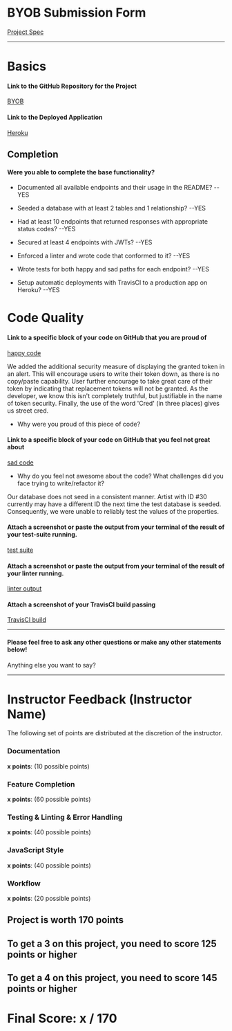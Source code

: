 # BYOB Submission Form

[Project Spec](http://frontend.turing.io/projects/build-your-own-backend.html)

------

# Basics

#### Link to the GitHub Repository for the Project
[BYOB](https://github.com/jaredeklin/byob)

#### Link to the Deployed Application
[Heroku](https://byob-jared-michael.herokuapp.com/)


## Completion

#### Were you able to complete the base functionality?

* Documented all available endpoints and their usage in the README? --YES

* Seeded a database with at least 2 tables and 1 relationship? --YES

* Had at least 10 endpoints that returned responses with appropriate status codes? --YES

* Secured at least 4 endpoints with JWTs? --YES

* Enforced a linter and wrote code that conformed to it? --YES

* Wrote tests for both happy and sad paths for each endpoint? --YES

* Setup automatic deployments with TravisCI to a production app on Heroku? --YES

# Code Quality

#### Link to a specific block of your code on GitHub that you are proud of
[happy code](https://github.com/jaredeklin/byob/blob/ce823a8a09efa602ef1f14307b0ef9d96e42d7db/public/js/index.js#L37)

We added the additional security measure of displaying the granted token in an alert.  This will encourage users to write their token down, as there is no copy/paste capability.  User further encourage to take great care of their token by indicating that replacement tokens will not be granted.  As the developer, we know this isn't completely truthful, but justifiable in the name of token security.  Finally, the use of the word 'Cred' (in three places) gives us street cred.

* Why were you proud of this piece of code?

#### Link to a specific block of your code on GitHub that you feel not great about
[sad code](https://github.com/jaredeklin/byob/blob/1d77eb3f0c984af3c4c6271b07762fc9e6721d0c/test/routes.spec.js#L36-L54)

* Why do you feel not awesome about the code? What challenges did you face trying to write/refactor it?

Our database does not seed in a consistent manner.  Artist with ID #30 currently may have a different ID the next time the test database is seeded.  Consequently, we were unable to reliably test the values of the properties.

#### Attach a screenshot or paste the output from your terminal of the result of your test-suite running.

[test suite](https://raw.githubusercontent.com/jaredeklin/byob/master/test/test-output.png)

#### Attach a screenshot or paste the output from your terminal of the result of your linter running.

[linter output](https://raw.githubusercontent.com/jaredeklin/byob/master/test/eslint-output.png)

#### Attach a screenshot of your TravisCI build passing

[TravisCI build](https://raw.githubusercontent.com/jaredeklin/byob/master/test/travis-output.png)

-----

#### Please feel free to ask any other questions or make any other statements below!

Anything else you want to say?

-----


# Instructor Feedback (Instructor Name)

The following set of points are distributed at the discretion of the instructor.

### Documentation

**x points**: (10 possible points)

### Feature Completion

**x points**: (60 possible points)

### Testing & Linting & Error Handling

**x points**: (40 possible points)

### JavaScript Style

**x points**: (40 possible points)

### Workflow

**x points**: (20 possible points)

## Project is worth 170 points

## To get a 3 on this project, you need to score 125 points or higher
## To get a 4 on this project, you need to score 145 points or higher

# Final Score: x / 170
